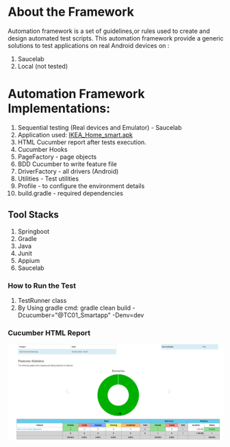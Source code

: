 # About the Framework
Automation framework is a set of guidelines,or rules used to create and design automated test scripts.
This automation framework provide a generic solutions to test applications on real Android devices on :
1. Saucelab
2. Local (not tested)

# Automation Framework Implementations:
1. Sequential testing (Real devices and Emulator) - Saucelab
2. Application used: [IKEA_Home_smart.apk](src%2Ftest%2Fresources%2Fapp%2FIKEA_Home_smart.apk)
3. HTML Cucumber report after tests execution.
4. Cucumber Hooks
5. PageFactory - page objects
6. BDD Cucumber to write feature file
7. DriverFactory - all drivers (Android)
8. Utilities - Test utilities
9. Profile - to configure the environment details
10. build.gradle - required dependencies


## Tool Stacks
1) Springboot
2) Gradle
3) Java
4) Junit
5) Appium
6) Saucelab

### How to Run the Test
1) TestRunner class
2) By Using gradle cmd:
   gradle clean build -Dcucumber="@TC01_Smartapp" -Denv=dev

### Cucumber HTML Report
![img.png](img.png)